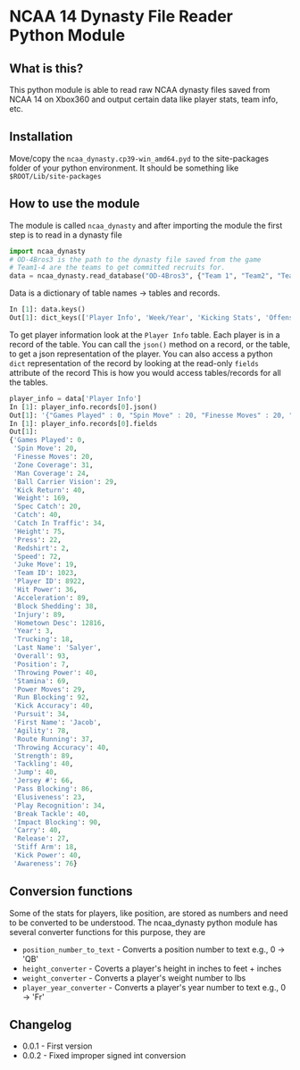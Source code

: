 # NCAA 14 Dynasty File Reader Python Module

## What is this?
This python module is able to read raw NCAA dynasty files saved from NCAA 14 on Xbox360 and output certain data like player stats, team info, etc.

## Installation
Move/copy the `ncaa_dynasty.cp39-win_amd64.pyd` to the site-packages folder of your python environment. It should be something like `$ROOT/Lib/site-packages`

## How to use the module
The module is called `ncaa_dynasty` and after importing the module the first step is to read in a dynasty file
```python
import ncaa_dynasty
# OD-4Bros3 is the path to the dynasty file saved from the game
# Team1-4 are the teams to get committed recruits for.
data = ncaa_dynasty.read_database("OD-4Bros3", {"Team 1", "Team2", "Team3", "Team4"})
```
Data is a dictionary of table names -> tables and records.
```python
In [1]: data.keys()                                                                                                                                                                        
Out[1]: dict_keys(['Player Info', 'Week/Year', 'Kicking Stats', 'Offensive Stats', 'Defensive Stats', 'Team Info', 'Return Stats', 'Committed Recruits'])
```

To get player information look at the `Player Info` table. Each player is in a record of the table. You can call the `json()` method on a record, or the table, to get a json representation of the player. You can also access a python `dict` representation of the record by looking at the read-only `fields` attribute of the record This is how you would access tables/records for all the tables.
```python
player_info = data['Player Info']
In [1]: player_info.records[0].json()                                                                                                                                                      
Out[1]: '{"Games Played" : 0, "Spin Move" : 20, "Finesse Moves" : 20, "Zone Coverage" : 31, "Man Coverage" : 24, "Ball Carrier Vision" : 29, "Kick Return" : 40, "Weight" : 169, "Spec Catch" : 20, "Catch" : 40, "Catch In Traffic" : 34, "Height" : 75, "Press" : 22, "Redshirt" : 2, "Speed" : 72, "Juke Move" : 19, "Team ID" : 1023, "Player ID" : 8922, "Hit Power" : 36, "Acceleration" : 89, "Block Shedding" : 38, "Injury" : 89, "Hometown Desc" : 12816, "Year" : 3, "Trucking" : 18, "Last Name" : "Salyer", "Overall" : 93, "Position" : 7, "Throwing Power" : 40, "Stamina" : 69, "Power Moves" : 29, "Run Blocking" : 92, "Kick Accuracy" : 40, "Pursuit" : 34, "First Name" : "Jacob", "Agility" : 78, "Route Running" : 37, "Throwing Accuracy" : 40, "Strength" : 89, "Tackling" : 40, "Jump" : 40, "Jersey #" : 66, "Pass Blocking" : 86, "Elusiveness" : 23, "Play Recognition" : 34, "Break Tackle" : 40, "Impact Blocking" : 90, "Carry" : 40, "Release" : 27, "Stiff Arm" : 18, "Kick Power" : 40, "Awareness" : 76} '
In [1]: player_info.records[0].fields                                                                                                                                                      
Out[1]: 
{'Games Played': 0,
 'Spin Move': 20,
 'Finesse Moves': 20,
 'Zone Coverage': 31,
 'Man Coverage': 24,
 'Ball Carrier Vision': 29,
 'Kick Return': 40,
 'Weight': 169,
 'Spec Catch': 20,
 'Catch': 40,
 'Catch In Traffic': 34,
 'Height': 75,
 'Press': 22,
 'Redshirt': 2,
 'Speed': 72,
 'Juke Move': 19,
 'Team ID': 1023,
 'Player ID': 8922,
 'Hit Power': 36,
 'Acceleration': 89,
 'Block Shedding': 38,
 'Injury': 89,
 'Hometown Desc': 12816,
 'Year': 3,
 'Trucking': 18,
 'Last Name': 'Salyer',
 'Overall': 93,
 'Position': 7,
 'Throwing Power': 40,
 'Stamina': 69,
 'Power Moves': 29,
 'Run Blocking': 92,
 'Kick Accuracy': 40,
 'Pursuit': 34,
 'First Name': 'Jacob',
 'Agility': 78,
 'Route Running': 37,
 'Throwing Accuracy': 40,
 'Strength': 89,
 'Tackling': 40,
 'Jump': 40,
 'Jersey #': 66,
 'Pass Blocking': 86,
 'Elusiveness': 23,
 'Play Recognition': 34,
 'Break Tackle': 40,
 'Impact Blocking': 90,
 'Carry': 40,
 'Release': 27,
 'Stiff Arm': 18,
 'Kick Power': 40,
 'Awareness': 76}

```

## Conversion functions
Some of the stats for players, like position, are stored as numbers and need to be converted to be understood. The ncaa_dynasty python module has several converter functions for this purpose, they are
* `position_number_to_text` - Converts a position number to text e.g., 0 -> 'QB'
* `height_converter` - Coverts a player's height in inches to feet + inches
* `weight_converter` - Converts a player's weight number to lbs
* `player_year_converter` - Converts a player's year number to text e.g., 0 -> 'Fr'

## Changelog
* 0.0.1 - First version
* 0.0.2 - Fixed improper signed int conversion